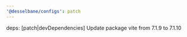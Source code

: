 ```yaml
---
'@desselbane/configs': patch
---
```


deps: [patch|devDependencies] Update package vite from 7.1.9 to 7.1.10
